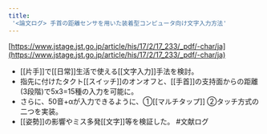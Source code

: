 ```yaml
---
title:
 '<論文ログ> 手首の距離センサを用いた装着型コンピュータ向け文字入力方法'
---
```


[https://www.jstage.jst.go.jp/article/his/17/2/17_233/_pdf/-char/ja](https://www.jstage.jst.go.jp/article/his/17/2/17_233/_pdf/-char/ja)
- [[片手]]で[[日常]]生活で使える[[文字入力]]手法を検討。
- 指先に付けたタクト[[スイッチ]]のオンオフと、[[手首]]の支持面からの距離(3段階)で5x3=15種の入力を可能に。
- さらに、50音+αが入力できるように、①[[マルチタップ]] ②タッチ方式の二つを実装。
- [[姿勢]]の影響やミス多発[[文字]]等を検証した。
#文献ログ
